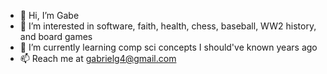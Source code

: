 - 👋 Hi, I’m Gabe
- 👀 I’m interested in software, faith, health, chess, baseball, WW2 history, and board games
- 🌱 I’m currently learning comp sci concepts I should've known years ago
- 📫 Reach me at gabrielg4@gmail.com

<!---
ggon/ggon is a ✨ special ✨ repository because its `README.md` (this file) appears on your GitHub profile.
You can click the Preview link to take a look at your changes.
--->
